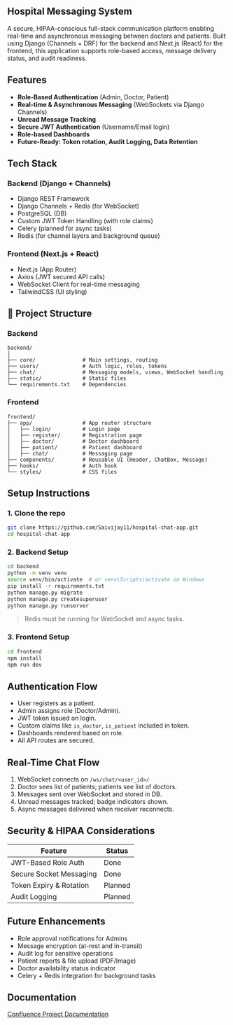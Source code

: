 ## Hospital Messaging System

A secure, HIPAA-conscious full-stack communication platform enabling real-time and asynchronous messaging between doctors and patients. Built using Django (Channels + DRF) for the backend and Next.js (React) for the frontend, this application supports role-based access, message delivery status, and audit readiness.

## Features

- **Role-Based Authentication** (Admin, Doctor, Patient)
- **Real-time & Asynchronous Messaging** (WebSockets via Django Channels)
- **Unread Message Tracking**
- **Secure JWT Authentication** (Username/Email login)
- **Role-based Dashboards**
- **Future-Ready: Token rotation, Audit Logging, Data Retention**

## Tech Stack

### Backend (Django + Channels)
- Django REST Framework
- Django Channels + Redis (for WebSocket)
- PostgreSQL (DB)
- Custom JWT Token Handling (with role claims)
- Celery (planned for async tasks)
- Redis (for channel layers and background queue)

### Frontend (Next.js + React)
- Next.js (App Router)
- Axios (JWT secured API calls)
- WebSocket Client for real-time messaging
- TailwindCSS (UI styling)

## 📂 Project Structure

### Backend
```
backend/
│
├── core/               # Main settings, routing
├── users/              # Auth logic, roles, tokens
├── chat/               # Messaging models, views, WebSocket handling
├── static/             # Static files
└── requirements.txt    # Dependencies
```

### Frontend
```
frontend/
├── app/                # App router structure
│   ├── login/          # Login page
│   ├── register/       # Registration page
│   ├── doctor/         # Doctor dashboard
│   ├── patient/        # Patient dashboard
│   ├── chat/           # Messaging page
├── components/         # Reusable UI (Header, ChatBox, Message)
├── hooks/              # Auth hook
└── styles/             # CSS files
```


## Setup Instructions

### 1. Clone the repo
```bash
git clone https://github.com/Saivijay11/hospital-chat-app.git
cd hospital-chat-app
```

### 2. Backend Setup
```bash
cd backend
python -m venv venv
source venv/bin/activate  # or venv\Scripts\activate on Windows
pip install -r requirements.txt
python manage.py migrate
python manage.py createsuperuser
python manage.py runserver
```

> Redis must be running for WebSocket and async tasks.

### 3. Frontend Setup
```bash
cd frontend
npm install
npm run dev
```

## Authentication Flow

- User registers as a patient.
- Admin assigns role (Doctor/Admin).
- JWT token issued on login.
- Custom claims like `is_doctor`, `is_patient` included in token.
- Dashboards rendered based on role.
- All API routes are secured.

## Real-Time Chat Flow

1. WebSocket connects on `/ws/chat/<user_id>/`
2. Doctor sees list of patients; patients see list of doctors.
3. Messages sent over WebSocket and stored in DB.
4. Unread messages tracked; badge indicators shown.
5. Async messages delivered when receiver reconnects.

## Security & HIPAA Considerations

| Feature                    | Status   |
|----------------------------|----------|
| JWT-Based Role Auth        | Done  |
| Secure Socket Messaging    | Done  |
| Token Expiry & Rotation    | Planned |
| Audit Logging              | Planned |

## Future Enhancements

- Role approval notifications for Admins
- Message encryption (at-rest and in-transit)
- Audit log for sensitive operations
- Patient reports & file upload (PDF/Image)
- Doctor availability status indicator
- Celery + Redis integration for background tasks

## Documentation

[Confluence Project Documentation](https://saivijaywork1.atlassian.net/wiki/spaces/~7120200acc6dfec77f48e5bece4cf671707648/pages/98306/Hospital+Messaging+System)

